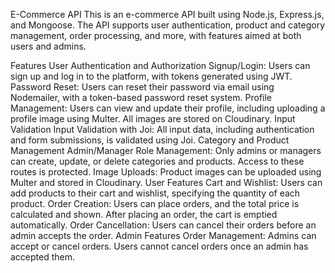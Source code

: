 E-Commerce API
This is an e-commerce API built using Node.js, Express.js, and Mongoose. The API supports user authentication, product and category management, order processing, and more, with features aimed at both users and admins.

Features
User Authentication and Authorization
Signup/Login: Users can sign up and log in to the platform, with tokens generated using JWT.
Password Reset: Users can reset their password via email using Nodemailer, with a token-based password reset system.
Profile Management: Users can view and update their profile, including uploading a profile image using Multer. All images are stored on Cloudinary.
Input Validation
Input Validation with Joi: All input data, including authentication and form submissions, is validated using Joi.
Category and Product Management
Admin/Manager Role Management: Only admins or managers can create, update, or delete categories and products. Access to these routes is protected.
Image Uploads: Product images can be uploaded using Multer and stored in Cloudinary.
User Features
Cart and Wishlist: Users can add products to their cart and wishlist, specifying the quantity of each product.
Order Creation: Users can place orders, and the total price is calculated and shown. After placing an order, the cart is emptied automatically.
Order Cancellation: Users can cancel their orders before an admin accepts the order.
Admin Features
Order Management: Admins can accept or cancel orders. Users cannot cancel orders once an admin has accepted them.
